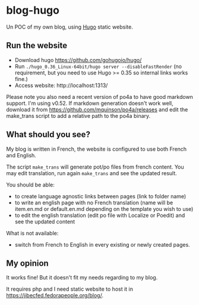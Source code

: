 # blog-hugo

Un POC of my own blog, using [Hugo](https://github.com/gohugoio/hugo/) static website.

## Run the website

* Download hugo https://github.com/gohugoio/hugo/
* Run `./hugo_0.36_Linux-64bit/hugo server --disableFastRender` (no requirement, but you need to use Hugo >= 0.35 so internal links works fine.)
* Access website: http://localhost:1313/

Please note you also need a recent version of po4a to have good markdown support.
I'm using v0.52. If markdown generation doesn't work well, download it from https://github.com/mquinson/po4a/releases
and edit the make_trans script to add a relative path to the po4a binary.

## What should you see?

My blog is written in French, the website is configured to use both French and English.

The script `make_trans` will generate pot/po files from french content.
You may edit translation, run again `make_trans` and see the updated result.

You should be able:

 * to create language agnostic links between pages (link to folder name)
 * to write an english page with no French translation (name will be item.en.md or default.en.md depending on the template you wish to use)
 * to edit the english translation (edit po file with Localize or Poedit) and see the updated content

What is not available:

 * switch from French to English in every existing or newly created pages.

## My opinion

It works fine! But it doesn't fit my needs regarding to my blog.

It requires php and I need static website to host it in https://jibecfed.fedorapeople.org/blog/.

